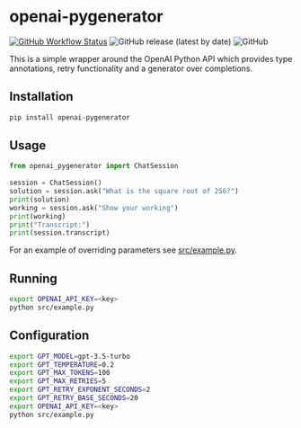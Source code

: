 # openai-pygenerator

[![GitHub Workflow Status](https://github.com/phelps-sg/openai-generator/actions/workflows/continouos-integration.yml/badge.svg)](https://github.com/phelps-sg/openai-generator/actions/workflows/continouos-integration.yml)
![GitHub release (latest by date)](https://img.shields.io/github/v/release/phelps-sg/openai-generator)
![GitHub](https://img.shields.io/github/license/phelps-sg/openai-generator?color=blue)

This is a simple wrapper around the OpenAI Python API which provides
type annotations, retry functionality and a generator over completions.


## Installation

~~~bash
pip install openai-pygenerator
~~~

## Usage

~~~python
from openai_pygenerator import ChatSession
 
session = ChatSession()
solution = session.ask("What is the square root of 256?")
print(solution)
working = session.ask("Show your working")
print(working)
print("Transcript:")
print(session.transcript)
~~~

For an example of overriding parameters see [src/example.py](src/example.py).

## Running 

~~~bash
export OPENAI_API_KEY=<key>
python src/example.py
~~~

## Configuration

~~~bash
export GPT_MODEL=gpt-3.5-turbo
export GPT_TEMPERATURE=0.2
export GPT_MAX_TOKENS=100
export GPT_MAX_RETRIES=5
export GPT_RETRY_EXPONENT_SECONDS=2
export GPT_RETRY_BASE_SECONDS=20
export OPENAI_API_KEY=<key>
python src/example.py
~~~

